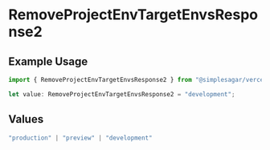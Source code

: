 # RemoveProjectEnvTargetEnvsResponse2

## Example Usage

```typescript
import { RemoveProjectEnvTargetEnvsResponse2 } from "@simplesagar/vercel/models/removeprojectenvop.js";

let value: RemoveProjectEnvTargetEnvsResponse2 = "development";
```

## Values

```typescript
"production" | "preview" | "development"
```